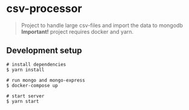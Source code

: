 # csv-processor

> Project to handle large csv-files and import the data to mongodb
> **Important!** project requires docker and yarn.


## Development setup

```batch
# install dependencies
$ yarn install

# run mongo and mongo-express
$ docker-compose up

# start server
$ yarn start
```
